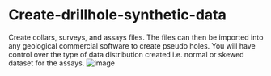 # Create-drillhole-synthetic-data
Create collars, surveys, and assays files. The files can then be imported into any geological commercial software to create pseudo holes. You will have control over the type of data distribution created i.e. normal or  skewed dataset for the assays. 
![image](https://github.com/user-attachments/assets/16dfcfe0-fa26-4ce8-908d-2a74f8036de8)
